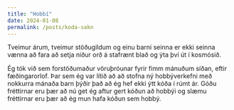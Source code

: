 ```yaml
---
title: "Hobbí"
date: 2024-01-08
permalink: /posts/koda-sakn
---
```


Tveimur árum, tveimur stöðugildum og einu barni seinna er ekki seinna vænna 
að fara að setja niður orð á stafrænt blað og ýta því út í kosmósið. 

Ég tók við sem forstöðumaður vöruþróunar fyrir fimm mánuðum síðan, eftir 
fæðingarorlof. Þar sem ég var lítið að að stofna ný hobbýverkefni 
með nokkurra mánaða barn þýðir það að ég hef ekki ýtt kóða í rúmt ár. 
Góðu fréttirnar eru þær að nú get ég aftur gert kóðun að hobbýi og slæmu fréttirnar eru þær að ég mun hafa kóðun sem hobbý.